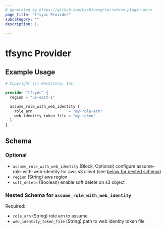 ```yaml
---
# generated by https://github.com/hashicorp/terraform-plugin-docs
page_title: "tfsync Provider"
subcategory: ""
description: |-
  
---
```


# tfsync Provider



## Example Usage

```terraform
# Copyright (c) HashiCorp, Inc.

provider "tfsync" {
  region = "us-east-1"

  assume_role_with_web_identity {
    role_arn                = "my-role-arn"
    web_identity_token_file = "my-token"
  }
}
```

<!-- schema generated by tfplugindocs -->
## Schema

### Optional

- `assume_role_with_web_identity` (Block, Optional) configure assume-role-with-web-identity for aws s3 client (see [below for nested schema](#nestedblock--assume_role_with_web_identity))
- `region` (String) aws region
- `soft_delete` (Boolean) enable soft delete on s3 object

<a id="nestedblock--assume_role_with_web_identity"></a>
### Nested Schema for `assume_role_with_web_identity`

Required:

- `role_arn` (String) role arn to assume
- `web_identity_token_file` (String) path to web identity token file
